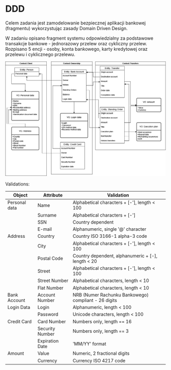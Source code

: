 # DDD

Celem zadania jest zamodelowanie bezpiecznej aplikacji bankowej (fragmentu) wykorzystując zasady Domain Driven Design.

W zadaniu opisano fragment systemu odpowiedzialny za podstawowe transakcje bankowe - jednorazowy przelew oraz cykliczny przelew. Rozpisano 5 encji - osoby, konta bankowego, karty kredytowej oraz przelewu i cyklicznego przelewu.

![Schema](./TBO1%20schemat.png)

Validations:

| Object        | Attribute       | Validation                                           |
|---------------|-----------------|------------------------------------------------------|
| Personal data | Name            | Alphabetical characters + [-'], length < 100         |
|               | Surname         | Alphabetical characters + [-']                       |
|               | SSN             | Country dependent                                    |
|               | E-mail          | Alphanumeric, single '@' character                   |
| Address       | Country         | Country ISO 3166-1 alpha-3 code                      |
|               | City            | Alphabetical characters + [-'], length < 100         |
|               | Postal Code     | Country dependent, alphanumeric + [-], length < 20   |
|               | Street          | Alphabetical characters + [-'], length < 100         |
|               | Street Number   | Alphabetical characters, length < 10                 |
|               | Flat Number     | Alphabetical characters, length < 10                 |
| Bank Account  | Account Number  | NRB (Numer Rachunku Bankowego) compliant - 26 digits |
| Login Data    | Login           | Alphanumeric, length < 100                           |
|               | Password        | Unicode characters, length < 100                     |
| Credit Card   | Card Number     | Numbers only, length == 16                           |
|               | Security Number | Numbers only, length == 3                            |
|               | Expiration Date | 'MM/YY' format                                       |
| Amount        | Value           | Numeric, 2 fractional digits                         |
|               | Currency        | Currency ISO 4217 code                               |